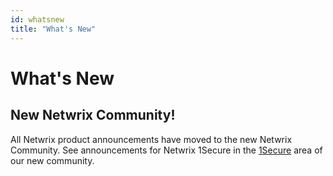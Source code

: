 ```yaml
---
id: whatsnew
title: "What's New"
---
```


# What's New

## New Netwrix Community!

All Netwrix product announcements have moved to the new Netwrix Community. See announcements for Netwrix 1Secure in the [1Secure](https://community.netwrix.com/c/161 "https://community.netwrix.com/c/161") area of our new community.